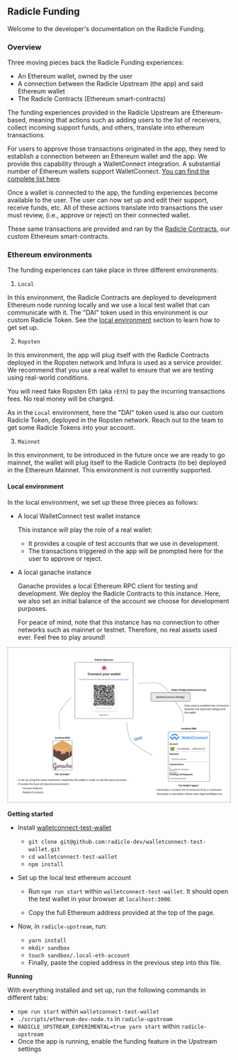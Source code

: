 ## Radicle Funding

Welcome to the developer's documentation on the Radicle Funding.

### Overview

Three moving pieces back the Radicle Funding experiences:

- An Ethereum wallet, owned by the user
- A connection between the Radicle Upstream (the app) and said Ethereum wallet
- The Radicle Contracts (Ethereum smart-contracts)

The funding experiences provided in the Radicle Upstream are Ethereum-based,
meaning that actions such as adding users to the list of receivers, collect
incoming support funds, and others, translate into ethereum transactions.

For users to approve those transactions originated in the app, they need to
establish a connection between an Ethereum wallet and the app. We provide this
capability through a WalletConnect integration. A substantial number of Ethereum
wallets support WalletConnect. [You can find the complete list here][wcw].

Once a wallet is connected to the app, the funding experiences become available
to the user. The user can now set up and edit their support, receive funds, etc.
All of these actions translate into transactions the user must review, (i.e.,
approve or reject) on their connected wallet.

These same transactions are provided and ran by the [Radicle Contracts][rc], our
custom Ethereum smart-contracts.

### Ethereum environments

The funding experiences can take place in three different environments:

1. `Local`

  In this environment, the Radicle Contracts are deployed to development Ethereum
  node running locally and we use a local test wallet that can communicate with it.
  The "DAI" token used in this environment is our custom Radicle Token. See the
  [local environment](#local-environment) section to learn how to get set up.


2. `Ropsten`

  In this environment, the app will plug itself with the Radicle Contracts deployed
  in the Ropsten network and Infura is used as a service provider. We recommend that
  you use a real wallet to ensure that we are testing using real-world conditions.

  You will need fake Ropsten Eth (aka `rEth`) to pay the incurring transactions fees.
  No real money will be charged.

  As in the `Local` environment, here the "DAI" token used is also our custom Radicle
  Token, deployed in the Ropsten network. Reach out to the team to get some Radicle
  Tokens into your account.

3. `Mainnet`

  In this environment, to be introduced in the future once we are ready to go mainnet,
  the wallet will plug itself to the Radicle Contracts (to be) deployed in the Ethereum
  Mainnet. This environment is not currently supported.


#### Local environment

In the local environment, we set up these three pieces as follows:

- A local WalletConnect test wallet instance

  This instance will play the role of a real wallet:
    - It provides a couple of test accounts that we use in development.
    - The transactions triggered in the app will be prompted here for the user
      to approve or reject.

- A local ganache instance

  Ganache provides a local Ethereum RPC client for testing and development. We deploy the
  Radicle Contracts to this instance. Here, we also set an initial
  balance of the account we choose for development purposes.

  For peace of mind, note that this instance has no connection to other networks
  such as mainnet or testnet. Therefore, no real assets used ever. Feel free
  to play around!

![Radicle Funding Development Set up][dev-setup]

**Getting started**

- Install [walletconnect-test-wallet][wctw]

  - `git clone git@github.com:radicle-dev/walletconnect-test-wallet.git`
  - `cd walletconnect-test-wallet`
  - `npm install`

- Set up the local test ethereum account

  - Run `npm run start` within `walletconnect-test-wallet`. It should open the
    test wallet in your browser at `localhost:3000`.

  - Copy the full Ethereum address provided at the top of the page.

- Now, in `radicle-upstream`, run:

  - `yarn install`
  - `mkdir sandbox`
  - `touch sandbox/.local-eth-account`
  - Finally, paste the copied address in the previous step into this file.

**Running**

With everything installed and set up, run the following commands in different
tabs:

- `npm run start` within `walletconnect-test-wallet`
- `./scripts/ethereum-dev-node.ts` in `radicle-upstream`
- `RADICLE_UPSTREAM_EXPERIMENTAL=true yarn start` within `radicle-upstream`
- Once the app is running, enable the funding feature in the Upstream settings


[wcw]:https://walletconnect.org/wallets/
[wctw]:https://github.com/radicle-dev/walletconnect-test-wallet
[rc]:https://github.com/radicle-dev/radicle-contracts
[dev-setup]:./funding-dev-setup.svg "Radicle Funding Development Set up"
